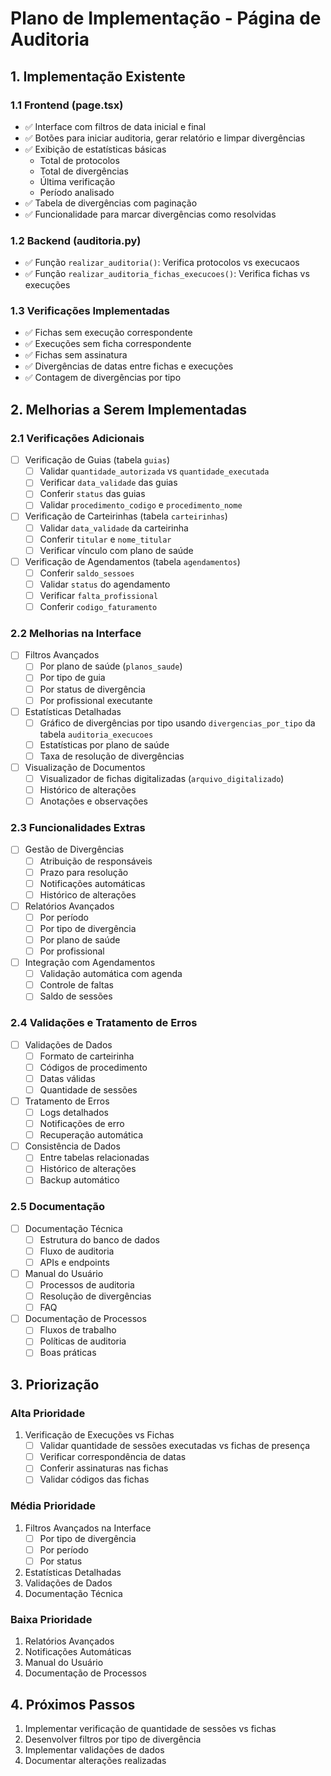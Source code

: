 # Plano de Implementação - Página de Auditoria

## 1. Implementação Existente

### 1.1 Frontend (page.tsx)
- ✅ Interface com filtros de data inicial e final
- ✅ Botões para iniciar auditoria, gerar relatório e limpar divergências
- ✅ Exibição de estatísticas básicas
  - Total de protocolos
  - Total de divergências
  - Última verificação
  - Período analisado
- ✅ Tabela de divergências com paginação
- ✅ Funcionalidade para marcar divergências como resolvidas

### 1.2 Backend (auditoria.py)
- ✅ Função `realizar_auditoria()`: Verifica protocolos vs execucaos
- ✅ Função `realizar_auditoria_fichas_execucoes()`: Verifica fichas vs execuções

### 1.3 Verificações Implementadas
- ✅ Fichas sem execução correspondente
- ✅ Execuções sem ficha correspondente
- ✅ Fichas sem assinatura
- ✅ Divergências de datas entre fichas e execuções
- ✅ Contagem de divergências por tipo

## 2. Melhorias a Serem Implementadas

### 2.1 Verificações Adicionais
- [ ] Verificação de Guias (tabela `guias`)
  - [ ] Validar `quantidade_autorizada` vs `quantidade_executada`
  - [ ] Verificar `data_validade` das guias
  - [ ] Conferir `status` das guias
  - [ ] Validar `procedimento_codigo` e `procedimento_nome`
- [ ] Verificação de Carteirinhas (tabela `carteirinhas`)
  - [ ] Validar `data_validade` da carteirinha
  - [ ] Conferir `titular` e `nome_titular`
  - [ ] Verificar vínculo com plano de saúde
- [ ] Verificação de Agendamentos (tabela `agendamentos`)
  - [ ] Conferir `saldo_sessoes`
  - [ ] Validar `status` do agendamento
  - [ ] Verificar `falta_profissional`
  - [ ] Conferir `codigo_faturamento`

### 2.2 Melhorias na Interface
- [ ] Filtros Avançados
  - [ ] Por plano de saúde (`planos_saude`)
  - [ ] Por tipo de guia
  - [ ] Por status de divergência
  - [ ] Por profissional executante
- [ ] Estatísticas Detalhadas
  - [ ] Gráfico de divergências por tipo usando `divergencias_por_tipo` da tabela `auditoria_execucoes`
  - [ ] Estatísticas por plano de saúde
  - [ ] Taxa de resolução de divergências
- [ ] Visualização de Documentos
  - [ ] Visualizador de fichas digitalizadas (`arquivo_digitalizado`)
  - [ ] Histórico de alterações
  - [ ] Anotações e observações

### 2.3 Funcionalidades Extras
- [ ] Gestão de Divergências
  - [ ] Atribuição de responsáveis
  - [ ] Prazo para resolução
  - [ ] Notificações automáticas
  - [ ] Histórico de alterações
- [ ] Relatórios Avançados
  - [ ] Por período
  - [ ] Por tipo de divergência
  - [ ] Por plano de saúde
  - [ ] Por profissional
- [ ] Integração com Agendamentos
  - [ ] Validação automática com agenda
  - [ ] Controle de faltas
  - [ ] Saldo de sessões

### 2.4 Validações e Tratamento de Erros
- [ ] Validações de Dados
  - [ ] Formato de carteirinha
  - [ ] Códigos de procedimento
  - [ ] Datas válidas
  - [ ] Quantidade de sessões
- [ ] Tratamento de Erros
  - [ ] Logs detalhados
  - [ ] Notificações de erro
  - [ ] Recuperação automática
- [ ] Consistência de Dados
  - [ ] Entre tabelas relacionadas
  - [ ] Histórico de alterações
  - [ ] Backup automático

### 2.5 Documentação
- [ ] Documentação Técnica
  - [ ] Estrutura do banco de dados
  - [ ] Fluxo de auditoria
  - [ ] APIs e endpoints
- [ ] Manual do Usuário
  - [ ] Processos de auditoria
  - [ ] Resolução de divergências
  - [ ] FAQ
- [ ] Documentação de Processos
  - [ ] Fluxos de trabalho
  - [ ] Políticas de auditoria
  - [ ] Boas práticas

## 3. Priorização

### Alta Prioridade
1. Verificação de Execuções vs Fichas
   - [ ] Validar quantidade de sessões executadas vs fichas de presença
   - [ ] Verificar correspondência de datas
   - [ ] Conferir assinaturas nas fichas
   - [ ] Validar códigos das fichas

### Média Prioridade
1. Filtros Avançados na Interface
   - [ ] Por tipo de divergência
   - [ ] Por período
   - [ ] Por status
2. Estatísticas Detalhadas
3. Validações de Dados
4. Documentação Técnica

### Baixa Prioridade
1. Relatórios Avançados
2. Notificações Automáticas
3. Manual do Usuário
4. Documentação de Processos

## 4. Próximos Passos

1. Implementar verificação de quantidade de sessões vs fichas
2. Desenvolver filtros por tipo de divergência
3. Implementar validações de dados
4. Documentar alterações realizadas
